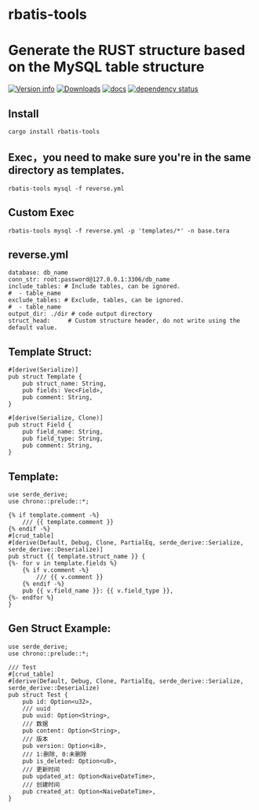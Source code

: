 # rbatis-tools

# Generate the RUST structure based on the MySQL table structure
[![Version info](https://img.shields.io/crates/v/rbatis-tools.svg)](https://crates.io/crates/capricorn)
[![Downloads](https://img.shields.io/crates/d/rbatis-tools.svg?style=flat-square)](https://crates.io/crates/capricorn)
[![docs](https://img.shields.io/badge/docs-latest-blue.svg?style=flat-square)](https://docs.rs/rbatis-tools)
[![dependency status](https://deps.rs/crate/rbatis-tools/0.1.9/status.svg)](https://deps.rs/crate/capricorn)

## Install
    cargo install rbatis-tools

## Exec，you need to make sure you're in the same directory as templates.
    rbatis-tools mysql -f reverse.yml
## Custom Exec
    rbatis-tools mysql -f reverse.yml -p 'templates/*' -n base.tera

## reverse.yml
    database: db_name
    conn_str: root:password@127.0.0.1:3306/db_name
    include_tables: # Include tables, can be ignored.
    #  - table_name
    exclude_tables: # Exclude, tables, can be ignored.
    #  - table_name
    output_dir: ./dir # code output directory
    struct_head:     # Custom structure header, do not write using the default value.

## Template Struct:
    #[derive(Serialize)]
    pub struct Template {
        pub struct_name: String,
        pub fields: Vec<Field>, 
        pub comment: String,
    }

    #[derive(Serialize, Clone)]
    pub struct Field {
        pub field_name: String,
        pub field_type: String,
        pub comment: String,
    }

## Template:
    use serde_derive;
    use chrono::prelude::*;

    {% if template.comment -%}
        /// {{ template.comment }}
    {% endif -%}
    #[crud_table]
    #[derive(Default, Debug, Clone, PartialEq, serde_derive::Serialize, serde_derive::Deserialize)]
    pub struct {{ template.struct_name }} {
    {%- for v in template.fields %}
        {% if v.comment -%}
            /// {{ v.comment }}
        {% endif -%}
        pub {{ v.field_name }}: {{ v.field_type }},
    {%- endfor %}
    }

## Gen Struct Example:
    use serde_derive;
    use chrono::prelude::*;
    
    /// Test
    #[crud_table]
    #[derive(Default, Debug, Clone, PartialEq, serde_derive::Serialize, serde_derive::Deserialize)
    pub struct Test {
        pub id: Option<u32>,
        /// uuid
        pub uuid: Option<String>,
        /// 数据
        pub content: Option<String>,
        /// 版本
        pub version: Option<i8>,
        /// 1:删除, 0:未删除
        pub is_deleted: Option<u8>,
        /// 更新时间
        pub updated_at: Option<NaiveDateTime>,
        /// 创建时间
        pub created_at: Option<NaiveDateTime>,
    }
